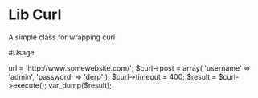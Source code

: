 Lib Curl
================

A simple class for wrapping curl

#Usage

  <?php
  
  use Curl\Request;
  
  $curl = new Request();
  
  $curl->url = 'http://www.somewebsite.com/';
  $curl->post = array(
    'username' => 'admin',
    'password' => 'derp'
  );
  
  $curl->timeout = 400;
  
  $result = $curl->execute();

  var_dump($result);
